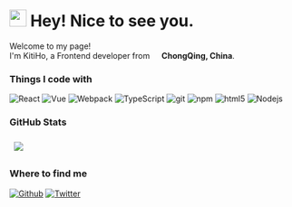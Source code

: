 <h1><img src="https://emojis.slackmojis.com/emojis/images/1531849430/4246/blob-sunglasses.gif?1531849430" width="30"/> Hey! Nice to see you.</h1>

<p>Welcome to my page! </br> I'm KitiHo, a Frontend developer from <img src="https://www.webfx.com/wp-content/themes/fx/assets/img/tools/emoji-cheat-sheet/graphics/emojis/cn.png" width="13"/> <b>ChongQing, China</b>.
<h3>Things I code with</h3>
<p>
  <img alt="React" src="https://img.shields.io/badge/-React-45b8d8?style=flat-square&logo=react&logoColor=white" />
  <img alt="Vue" src="https://img.shields.io/badge/-Vue-43853d?style=flat-square&logo=Vue.js&logoColor=white" />
  <img alt="Webpack" src="https://img.shields.io/badge/-Webpack-8DD6F9?style=flat-square&logo=webpack&logoColor=white" /> 
  <img alt="TypeScript" src="https://img.shields.io/badge/-TypeScript-007ACC?style=flat-square&logo=typescript&logoColor=white" />
  <img alt="git" src="https://img.shields.io/badge/-Git-F05032?style=flat-square&logo=git&logoColor=white" />
  <img alt="npm" src="https://img.shields.io/badge/-NPM-CB3837?style=flat-square&logo=npm&logoColor=white" />
  <img alt="html5" src="https://img.shields.io/badge/-HTML5-E34F26?style=flat-square&logo=html5&logoColor=white" />
  <img alt="Nodejs" src="https://img.shields.io/badge/-Nodejs-43853d?style=flat-square&logo=Node.js&logoColor=white" />
</p>

<!-- <h3>Pinned Repositories</h3>
<div style="margin-bottom:1rem">
<a style="display:block;" href="https://github.com/KitiHo/my-cv">
   <img align="center"  src="https://github-readme-stats.vercel.app/api/pin/?username=KitiHo&repo=my-cv" />
</a>
  </div>
  <br/>
  <div style="margin-bottom:1rem">
<a style="display:block" href="https://github.com/KitiHo/sep-web-imitatation">
   <img align="center"  src="https://github-readme-stats.vercel.app/api/pin/?username=KitiHo&repo=sep-web-imitatation" />
</a>
  </div>
  <br/>
  <div style="margin-bottom:1rem">
<a style="display:block" href="https://github.com/KitiHo/pokemon-app">
   <img align="center"  src="https://github-readme-stats.vercel.app/api/pin/?username=KitiHo&repo=pokemon-app" />
</a>
  </div> -->

<h3> GitHub Stats </h3>
<a href="https://github.com/KitiHo">
  <img align="center" style="margin:0.5rem" src="https://github-readme-stats.vercel.app/api/?username=KitiHo&show_icons=true" />
</a>

<h3>Where to find me</h3>
<p><a href="https://github.com/KitiHo" target="_blank"><img alt="Github" src="https://img.shields.io/badge/GitHub-%2312100E.svg?&style=for-the-badge&logo=Github&logoColor=white" /></a> <a href="https://twitter.com/KitiHo" target="_blank"><img alt="Twitter" src="https://img.shields.io/badge/twitter-%231DA1F2.svg?&style=for-the-badge&logo=twitter&logoColor=white" /></a>
</p>
